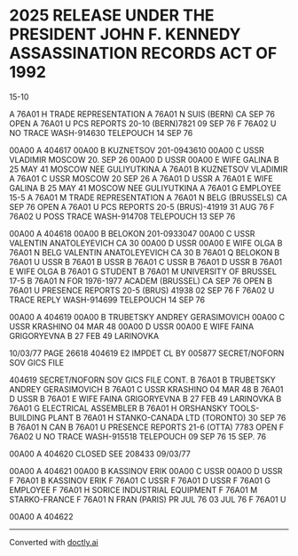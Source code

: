 # 2025 RELEASE UNDER THE PRESIDENT JOHN F. KENNEDY ASSASSINATION RECORDS ACT OF 1992

15-10

A 76A01 H TRADE REPRESENTATION
A 76A01 N SUIS (BERN)
CA SEP 76 OPEN
A 76A01 U PCS REPORTS 20-10 (BERN)7821
09 SEP 76
F 76A02 U NO TRACE WASH-914630
TELEPOUCH 14 SEP 76

00A00 A 404617
00A00 B KUZNETSOV 201-0943610
00A00 C USSR VLADIMIR
MOSCOW 20. SEP 26
00A00 D USSR
00A00 E WIFE GALINA B 25 MAY 41 MOSCOW NEE GULIYUTKINA
A 76A01 B KUZNETSOV VLADIMIR
A 76A01 C USSR MOSCOW 20 SEP 26
A 76A01 D USSR
A 76A01 E WIFE GALINA B 25 MAY 41 MOSCOW NEE GULIYUTKINA
A 76A01 G EMPLOYEE 15-5
A 76A01 M TRADE REPRESENTATION
A 76A01 N BELG (BRUSSELS)
CA SEP 76 OPEN
A 76A01 U PCS REPORTS 20-5 (BRUS)-41919
31 AUG 76
F 76A02 U POSS TRACE WASH-914708
TELEPOUCH 13 SEP 76

00A00 A 404618
00A00 B BELOKON 201-0933047
00A00 C USSR VALENTIN ANATOLEYEVICH
CA 30
00A00 D USSR
00A00 E WIFE OLGA
B 76A01 N BELG VALENTIN ANATOLEYEVICH
CA 30
B 76A01 Q BELOKON
B 76A01 U USSR
B 76A01 B USSR
B 76A01 C USSR
B 76A01 D USSR
B 76A01 E WIFE OLGA
B 76A01 G STUDENT
B 76A01 M UNIVERSITY OF BRUSSEL 17-5
B 76A01 N FOR 1976-1977 ACADEM (BRUSSEL)
CA SEP 76 OPEN
B 76A01 U PRESENCE REPORTS 20-5 (BRUS) 41938
02 SEP 76
F 76A02 U TRACE REPLY WASH-914699
TELEPOUCH 14 SEP 76

00A00 A 404619
00A00 B TRUBETSKY ANDREY GERASIMOVICH
00A00 C USSR KRASHINO 04 MAR 48
00A00 D USSR
00A00 E WIFE FAINA GRIGORYEVNA B 27 FEB 49 LARINOVKA

10/03/77 PAGE 26618 404619 E2 IMPDET CL BY 005877
SECRET/NOFORN SOV GICS FILE

404619
SECRET/NOFORN SOV GICS FILE CONT.
B 76A01 B TRUBETSKY ANDREY GERASIMOVICH
B 76A01 C USSR KRASHINO 04 MAR 48
B 76A01 D USSR
B 76A01 E WIFE FAINA GRIGORYEVNA B 27 FEB 49 LARINOVKA
B 76A01 G ELECTRICAL ASSEMBLER
B 76A01 H ORSHANSKY TOOLS-BUILDING PLANT
B 76A01 H STANKO-CANADA LTD (TORONTO)
30 SEP 76
B 76A01 N CAN
B 76A01 U PRESENCE REPORTS 21-6 (OTTA) 7783
OPEN
F 76A02 U NO TRACE WASH-915518
TELEPOUCH 09 SEP 76
15 SEP. 76

00A00 A 404620 CLOSED SEE 208433 09/03/77

00A00 A 404621
00A00 B KASSINOV ERIK
00A00 C USSR
00A00 D USSR
F 76A01 B KASSINOV ERIK
F 76A01 C USSR
F 76A01 D USSR
F 76A01 G EMPLOYEE
F 76A01 H SORICE INDUSTRIAL EQUIPMENT
F 76A01 M STARKO-FRANCE
F 76A01 N FRAN (PARIS)
PR JUL 76 03 JUL 76
F 76A01 U

00A00 A 404622


---
Converted with [doctly.ai](https://doctly.ai)